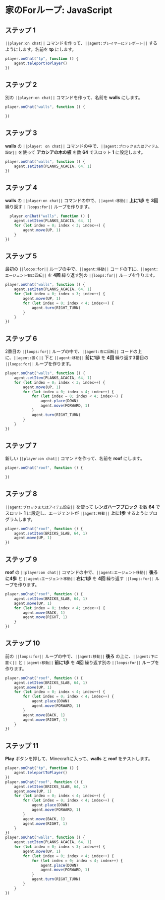 # 家のForループ: JavaScript

## ステップ 1
``||player:on chat||`` コマンドを作って、``||agent:プレイヤーにテレポート||`` するようにします。名前を **tp** にします。 

```javascript
player.onChat("tp", function () { 
    agent.teleportToPlayer() 
}) 
```

## ステップ 2
別の ``||player:on chat||`` コマンドを作って、名前を **walls** にします。

```javascript
player.onChat("walls", function () { 
 
}) 
```

## ステップ 3
**walls** の ``||player: on chat||`` コマンドの中で、``||agent:ブロックまたはアイテム設定||`` を使って **アカシアの木の板** を数 **64** でスロット **1** に設定します。

```javascript
player.onChat("walls", function () { 
    agent.setItem(PLANKS_ACACIA, 64, 1) 
}) 
```

## ステップ 4
**walls** の ``||player:on chat||`` コマンドの中で、``||agent:移動||`` **上に1歩** を **3回** 繰り返す ``||loops:for||`` ループを作ります。

```javascript
  player.onChat("walls", function () { 
    agent.setItem(PLANKS_ACACIA, 64, 1) 
    for (let index = 0; index < 3; index++) { 
        agent.move(UP, 1) 
    } 
}) 
```

## ステップ 5
最初の ``||loops:for||`` ループの中で、``||agent:移動||`` コードの下に、``||agent:エージェント右に回転||`` を **4回** 繰り返す別の ``||loops:for||`` ループを作ります。

```javascript
player.onChat("walls", function () { 
    agent.setItem(PLANKS_ACACIA, 64, 1) 
    for (let index = 0; index < 3; index++) { 
        agent.move(UP, 1) 
        for (let index = 0; index < 4; index++) { 
            agent.turn(RIGHT_TURN) 
        } 
    } 
}) 
```

## ステップ 6
2番目の ``||loops:for||`` ループの中で、``||agent:右に回転||`` コードの上に、``||agent:置く||`` 下と ``||agent:移動||`` **前に1歩** を **4回** 繰り返す3番目の ``||loops:for||`` ループを作ります。

```javascript
player.onChat("walls", function () { 
    agent.setItem(PLANKS_ACACIA, 64, 1) 
    for (let index = 0; index < 3; index++) { 
        agent.move(UP, 1) 
        for (let index = 0; index < 4; index++) { 
            for (let index = 0; index < 4; index++) { 
                agent.place(DOWN) 
                agent.move(FORWARD, 1) 
            } 
            agent.turn(RIGHT_TURN) 
        } 
    } 
}) 
```

## ステップ 7
新しい ``||player:on chat||`` コマンドを作って、名前を **roof** にします。   

```javascript
player.onChat("roof", function () { 
 
}) 
```

## ステップ 8
``||agent:ブロックまたはアイテム設定||`` を使って **レンガハーフブロック** を数 **64** でスロット **1** に設定し、エージェントが ``||agent:移動||`` **上に1歩** するようにプログラムします。

```javascript
player.onChat("roof", function () { 
    agent.setItem(BRICKS_SLAB, 64, 1) 
    agent.move(UP, 1) 
}) 
```

## ステップ 9
**roof** の ``||player:on chat||`` コマンドの中で、``||agent:エージェント移動||`` **後ろに4歩** と ``||agent:エージェント移動||`` **右に1歩** を **4回** 繰り返す ``||loops:for||`` ループを作ります。  
	
```javascript
player.onChat("roof", function () { 
    agent.setItem(BRICKS_SLAB, 64, 1) 
    agent.move(UP, 1) 
    for (let index = 0; index < 4; index++) { 
        agent.move(BACK, 1) 
        agent.move(RIGHT, 1) 
    } 
}) 
```

## ステップ 10
前の ``||loops:for||`` ループの中で、``||agent:移動||`` **後ろ** の上に、``||agent:下に置く||`` と ``||agent:移動||`` **前に1歩** を **4回** 繰り返す別の ``||loops:for||`` ループを作ります。

```javascript
player.onChat("roof", function () { 
    agent.setItem(BRICKS_SLAB, 64, 1) 
    agent.move(UP, 1) 
    for (let index = 0; index < 4; index++) { 
        for (let index = 0; index < 4; index++) { 
            agent.place(DOWN) 
            agent.move(FORWARD, 1) 
        } 
        agent.move(BACK, 1) 
        agent.move(RIGHT, 1) 
    } 
}) 
```

## ステップ 11
**Play** ボタンを押して、Minecraftに入って、**walls** と **roof** をテストします。

```javascript
player.onChat("tp", function () {
    agent.teleportToPlayer()
})
player.onChat("roof", function () {
    agent.setItem(BRICKS_SLAB, 64, 1)
    agent.move(UP, 1)
    for (let index = 0; index < 4; index++) {
        for (let index = 0; index < 4; index++) {
            agent.place(DOWN)
            agent.move(FORWARD, 1)
        }
        agent.move(BACK, 1)
        agent.move(RIGHT, 1)
    }
})
player.onChat("walls", function () {
    agent.setItem(PLANKS_ACACIA, 64, 1)
    for (let index = 0; index < 3; index++) {
        agent.move(UP, 1)
        for (let index = 0; index < 4; index++) {
            for (let index = 0; index < 4; index++) {
                agent.place(DOWN)
                agent.move(FORWARD, 1)
            }
            agent.turn(RIGHT_TURN)
        }
    }
})
```

